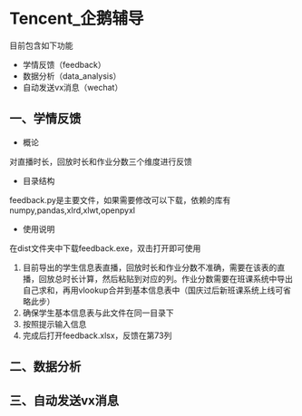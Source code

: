 # Tencent_企鹅辅导
目前包含如下功能
* 学情反馈（feedback）
* 数据分析（data_analysis）
* 自动发送vx消息（wechat）
## 一、学情反馈
* 概论

对直播时长，回放时长和作业分数三个维度进行反馈
* 目录结构

feedback.py是主要文件，如果需要修改可以下载，依赖的库有numpy,pandas,xlrd,xlwt,openpyxl
* 使用说明

在dist文件夹中下载feedback.exe，双击打开即可使用
1. 目前导出的学生信息表直播，回放时长和作业分数不准确，需要在该表的直播，回放总时长计算，然后粘贴到对应的列。作业分数需要在班课系统中导出自己求和，再用vlookup合并到基本信息表中（国庆过后新班课系统上线可省略此步）
2. 确保学生基本信息表与此文件在同一目录下
3. 按照提示输入信息
4. 完成后打开feedback.xlsx，反馈在第73列
## 二、数据分析
## 三、自动发送vx消息

